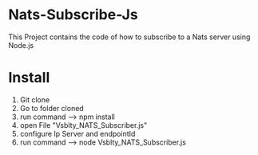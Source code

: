 # Nats-Subscribe-Js
This Project contains the code of how to subscribe to a Nats server using Node.js

# Install
1. Git clone
2. Go to folder cloned
3. run command --> npm install
4. open File "Vsblty_NATS_Subscriber.js"
5. configure Ip Server and endpointId
6. run command --> node Vsblty_NATS_Subscriber.js
